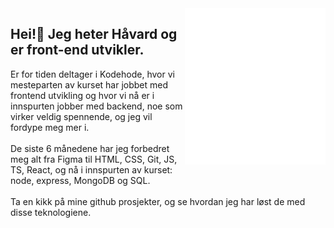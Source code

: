<img align="right" src="container.svg"  width="225" height="250" alt="portrait">

<div>
<h2>
      Hei!👋 Jeg heter Håvard og er front-end utvikler.
</h2>      
<p>
      Er for tiden deltager i Kodehode, hvor vi mesteparten av
      kurset har jobbet med frontend utvikling og hvor vi nå er i
      innspurten jobber med backend, noe som virker veldig
      spennende, og jeg vil fordype meg mer i.<br/><br/>
      De siste 6 månedene har jeg forbedret meg alt fra Figma til HTML, 
      CSS, Git, JS, TS, React, og nå i innspurten av kurset: node, express, 
      MongoDB og SQL. <br/><br/>
      Ta en kikk på mine github prosjekter, og se hvordan jeg har løst de med disse teknologiene.
</p>      



<!--
**havardekodehode/havardekodehode** is a ✨ _special_ ✨ repository because its `README.md` (this file) appears on your GitHub profile.

      <p>
        🔭 Jobber for tiden med en full-stack app i node.js hvor du får film/serie anbefalinger<br>
        🌱 Fordyper meg i  Node.js, Express, MongoDB for tiden<br>
        💬 &!^~ google, ask me<br>
        📫 How to reach me: <a href="mailto:havardeinarsen@gmail.com">havardeinarsen@gmail.com</a>
      </p>

    Here are some ideas to get you started:

    -   🔭 I’m currently working on a full stack application, to use my newly aquired skills
    -   🌱 I’m currently learning Node.js, express, mongodb atm.
    -   👯 I’m looking to collaborate on rad projects😎
    -   🤔 I’m looking for help with alot while i manouver the storm of bugs i encounter
    -   💬 Ask me about flex 💪
    -   📫 How to reach me: havardeinarsen@gmail.com
    -   ⚡ Fun fact: I often have nightmares about public static void main(string args[])

    ![](portrait.webp)



    <img align='right' src="portraitSliced-removebg-preview.png" width="250" height="320">
    Hei!👋 Jeg heter Håvard og er front-end utvikler.
    <p>
     <br>
    Er for tiden deltager i Kodehode, hvor vi mesteparten av kurset har jobbet med frontend utvikling og hvor vi nå i innspurten jobber med backend, noe jeg syntes virker veldig spennende, og noe jeg gjerne vil fordype meg mer i.

    Som deltager på Kodehode, har jeg iløpet av de siste 6 månedene dyppet tærne mine i Figma, HTML, CSS, Git, JS, TS, React, og nå i innspurten node, express, MongoDB og SQL. Jeg føler meg stødig med disse verktøyene og du kan se hvordan jeg har løst problemer på mine prosjekter i Github.

    Gi meg en lyd hvis dette virker interessant. Takk for interessen.

     </p>

-->
